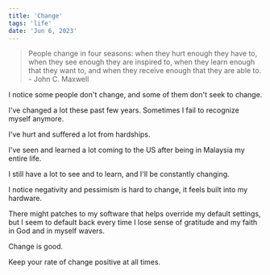 ```yaml
---
title: 'Change'
tags: 'life'
date: 'Jun 6, 2023'
---
```


> People change in four seasons: when they hurt enough they have to, when they see enough they are inspired to, when they learn enough that they want to, and when they receive enough that they are able to. - John C. Maxwell

I notice some people don't change, and some of them don't seek to change.

I've changed a lot these past few years. Sometimes I fail to recognize myself anymore.

I've hurt and suffered a lot from hardships.

I've seen and learned a lot coming to the US after being in Malaysia my entire life.

I still have a lot to see and to learn, and I'll be constantly changing.

I notice negativity and pessimism is hard to change, it feels built into my hardware.

There might patches to my software that helps override my default settings, but I seem to default back every time I lose sense of gratitude and my
faith in God and in myself wavers.

Change is good.

Keep your rate of change positive at all times.
